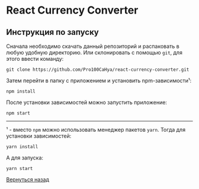 # React Currency Converter
## Инструкция по запуску

Сначала необходимо скачать данный репозиторий и распаковать в любую удобную директорию. Или склонировать с помощью `git`, для этого ввести команду:
```
git clone https://github.com/Pro100CaHya/react-currency-converter.git
```

Затем перейти в папку с приложением и установить npm-зависимости¹:
```
npm install
```

После установки зависимостей можно запустить приложение:

```
npm start
```

------------

¹ - вместо `npm` можно использовать менеджер пакетов `yarn`. Тогда для установки зависимостей:

```
yarn install
```

А для запуска:

```
yarn start
```

[Вернуться назад](/README.md)
